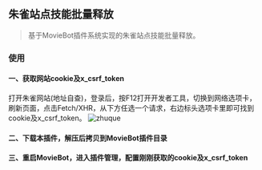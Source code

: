 ## 朱雀站点技能批量释放

> 基于MovieBot插件系统实现的朱雀站点技能批量释放。

### 使用

#### 一、获取网站cookie及x_csrf_token

打开朱雀网站(地址自查)，登录后，按F12打开开发者工具，切换到网络选项卡，刷新页面，点击Fetch/XHR，从下方任选一个请求，右边标头选项卡里即可找到cookie及x_csrf_token。
![zhuque](https://s2.loli.net/2023/04/21/FJm25kdWygQDAYh.png)


#### 二、下载本插件，解压后拷贝到MovieBot插件目录


#### 三、重启MovieBot，进入插件管理，配置刚刚获取的cookie及x_csrf_token
